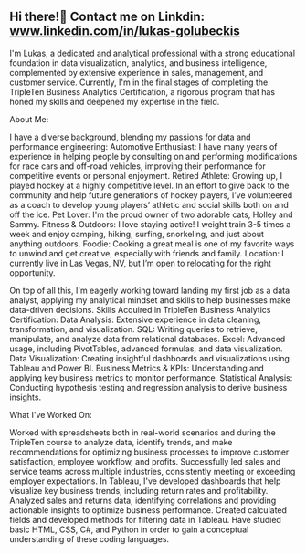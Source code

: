 ## Hi there!👋  Contact me on Linkdin: www.linkedin.com/in/lukas-golubeckis

I'm Lukas, a dedicated and analytical professional with a strong educational foundation in data visualization, analytics, and business intelligence, 
complemented by extensive experience in sales, management, and customer service. Currently, I'm in the final stages of completing the TripleTen 
Business Analytics Certification, a rigorous program that has honed my skills and deepened my expertise in the field.

About Me: 

I have a diverse background, blending my passions for data and performance engineering:
Automotive Enthusiast: I have many years of experience in helping people by consulting on and performing modifications for race cars and off-road vehicles, 
improving their performance for competitive events or personal enjoyment.
Retired Athlete: Growing up, I played hockey at a highly competitive level. In an effort to give back to the community and help future generations of 
hockey players, I’ve volunteered as a coach to develop young players’ athletic and social skills both on and off the ice.
Pet Lover: I'm the proud owner of two adorable cats, Holley and Sammy.
Fitness & Outdoors: I love staying active! I weight train 3-5 times a week and enjoy camping, hiking, surfing, snorkeling, and just about anything outdoors.
Foodie: Cooking a great meal is one of my favorite ways to unwind and get creative, especially with friends and family.
Location: I currently live in Las Vegas, NV, but I’m open to relocating for the right opportunity.

On top of all this, I'm eagerly working toward landing my first job as a data analyst, applying my analytical mindset and skills to help businesses make data-driven decisions.
Skills Acquired in TripleTen Business Analytics Certification:
Data Analysis: Extensive experience in data cleaning, transformation, and visualization.
SQL: Writing queries to retrieve, manipulate, and analyze data from relational databases.
Excel: Advanced usage, including PivotTables, advanced formulas, and data visualization.
Data Visualization: Creating insightful dashboards and visualizations using Tableau and Power BI.
Business Metrics & KPIs: Understanding and applying key business metrics to monitor performance.
Statistical Analysis: Conducting hypothesis testing and regression analysis to derive business insights.

What I've Worked On:

Worked with spreadsheets both in real-world scenarios and during the TripleTen course to analyze data, identify trends, and make recommendations for 
optimizing business processes to improve customer satisfaction, employee workflow, and profits.
Successfully led sales and service teams across multiple industries, consistently meeting or exceeding employer expectations.
In Tableau, I've developed dashboards that help visualize key business trends, including return rates and profitability.
Analyzed sales and returns data, identifying correlations and providing actionable insights to optimize business performance.
Created calculated fields and developed methods for filtering data in Tableau.
Have studied basic HTML, CSS, C#, and Python in order to gain a conceptual understanding of these coding languages.


